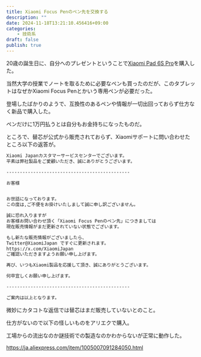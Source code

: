 ```yaml
---
title: Xiaomi Focus Penのペン先を交換する
description: ""
date: 2024-11-18T13:21:10.456416+09:00
categories:
    - 技術系
draft: false
publish: true
---
```


20歳の誕生日に、自分へのプレゼントということで[Xiaomi Pad 6S Pro](https://www.mi.com/jp/product/xiaomi-pad-6s-pro-124/)を購入した。

当然大学の授業でノートを取るために必要なペンも買ったのだが、このタブレットはなぜかXiaomi Focus Penとかいう専用ペンが必要だった。

登場したばかりのようで、互換性のあるペンや情報が一切出回っておらず仕方なく新品で購入した。

ペンだけに1万円払うとは自分もお金持ちになったものだ。

ところで、替芯が公式から販売されておらず、Xiaomiサポートに問い合わせたところ以下の返答が。

```txt
Xiaomi Japanカスタマーサービスセンターでございます。
平素は弊社製品をご愛顧いただき、誠にありがとうございます。

----------------------------------------------

お客様


お世話になっております。
この度は,ご不便をお掛けいたしまして誠に申し訳ございません。

誠に恐れ入りますが
お客様お問い合わせ頂く「Xiaomi Focus Penのペン先」につきましては
現在販売情報がまだ更新されていない状態でございます。

もし新たな販売情報がございましたら、
Twitter@XiaomiJapan ですぐに更新されます。
https://x.com/XiaomiJapan
ご確認いただきますようお願い申し上げます。

再び、いつもXiaomi製品を応援して頂き、誠にありがとうございます。

何卒宜しくお願い申し上げます。

----------------------------------------------

ご案内は以上となります。
```

微妙にカタコトな返信では替芯はまだ販売していないとのこと。

仕方がないので以下の怪しいものをアリエクで購入。

工場からの流出なのか謎技術での製造なのかわからないが正常に動作した。

https://ja.aliexpress.com/item/1005007091284050.html
